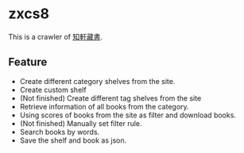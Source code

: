 # zxcs8
This is a crawler of [知軒藏書](http://www.zxcs8.com/map.html). 

## Feature
* Create different category shelves from the site.
* Create custom shelf
* (Not finished) Create different tag shelves from the site
* Retrieve information of all books from the category.
* Using scores of books from the site as filter and download books.
* (Not finished) Manually set filter rule.
* Search books by words.
* Save the shelf and book as json.
